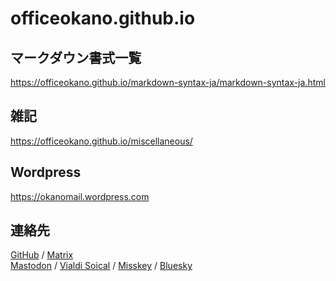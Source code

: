 # officeokano.github.io

## マークダウン書式一覧
<https://officeokano.github.io/markdown-syntax-ja/markdown-syntax-ja.html>

## 雑記
<https://officeokano.github.io/miscellaneous/>

## Wordpress
<https://okanomail.wordpress.com>

## 連絡先
[GitHub](https://github.com/officeokano) / 
[Matrix](https://matrix.to/#/@okano:mozilla.org)  
<a rel="me" href="https://mastodon.social/@xfer">Mastodon</a> / <a rel="me" href="https://social.vivaldi.net/@okano">Vialdi Soical</a> /
<a rel="me" href="https://msk.ilnk.info/@okano">Misskey</a> /  [Bluesky](https://bsky.app/profile/amuser8251.bsky.social)  
